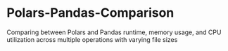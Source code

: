 # Polars-Pandas-Comparison
Comparing between Polars and Pandas runtime, memory usage, and CPU utilization across multiple operations with varying  file sizes

